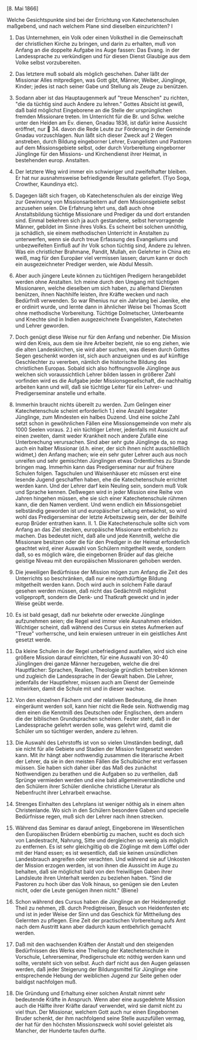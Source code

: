  [8. Mai 1866]

 Welche Gesichtspunkte sind bei der Errichtung von Katechetenschulen  maßgebend, und nach welchem Plane sind dieselben einzurichten? 
 I

1. Das Unternehmen, ein Volk oder einen Volkstheil in die Gemeinschaft der christlichen Kirche zu bringen, und darin zu erhalten, muß von Anfang an die doppelte Aufgabe ins Auge fassen: Das Evang. in der Landessprache zu verkündigen und für diesen Dienst Glaubige aus dem Volke selbst vorzubereiten.

2. Das letztere muß sobald als möglich geschehen. Daher läßt der Missionar Alles mitpredigen, was Gott gibt, Männer, Weiber, Jünglinge, Kinder; jedes ist nach seiner Gabe und Stellung als Zeuge zu benützen.

3. Sodann aber ist das Hauptaugenmerk auf "treue Menschen" zu richten, "die da tüchtig sind auch Andere zu lehren." Gottes Absicht ist gewiß, daß bald möglichst Eingeborene an die Stelle der ursprünglichen fremden Missionare treten. Im Unterricht für die Br. und Schw. welche unter den Heiden am Ev. dienen, Gnadau 1836, ist dafür keine Aussicht eröffnet, nur  34. davon die Rede Leute zur Förderung in der Gemeinde Gnadau vorzuschlagen. Nun läßt sich dieser Zweck auf 2 Wegen anstreben, durch Bildung eingeborner Lehrer, Evangelisten und Pastoren auf dem Missionsgebiete selbst, oder durch Vorbereitung eingeborner Jünglinge für den Missions- und Kirchendienst ihrer Heimat, in bestehenden europ. Anstalten.

4. Der letztere Weg wird immer ein schwieriger und zweifelhafter bleiben. Er hat nur ausnahmsweise befriedigende Resultate geliefert. (Tiyo Soga, Crowther, Kaundinya etc).

5. Dagegen läßt sich fragen, ob Katechetenschulen als der einzige Weg zur Gewinnung von Missionsarbeitern auf dem Missionsgebiete selbst anzusehen seien. Die Erfahrung lehrt uns, daß auch ohne Anstaltsbildung tüchtige Missionare und Prediger da und dort erstanden sind. Einmal bekehren sich ja auch gestandene, selbst hervorragende Männer, gebildet im Sinne ihres Volks. Es scheint bei solchen unnöthig, ja schädlich, sie einem methodischen Unterricht in Anstalten zu unterwerfen, wenn sie durch treue Erfassung des Evangeliums und unbezweifelten Einfluß auf ihr Volk schon tüchtig sind, Andere zu lehren. Was ein christlicher Brahmane, Pandit, Mullah, ein Gelehrter in China etc weiß, mag für den Europäer viel vermissen lassen; darum kann er doch ein ausgezeichneter Prediger werden, wie Abdul Messih. 
6. Aber auch jüngere Leute können zu tüchtigen Predigern herangebildet werden ohne Anstalten. Ich meine durch den Umgang mit tüchtigen Missionaren, welche dieselben um sich haben, zu allerhand Diensten benützen, ihnen Nachhilfe leisten, ihre Kräfte wecken und nach Bedürfniß verwenden. So war Rhenius nur ein Jahrlang bei Jaenike, ehe er ordinirt wurde, und lernte dann in ähnlicher Weise bei Thomas Scott ohne methodische Vorbereitung. Tüchtige Dolmetscher, Unterbeamte und Knechte sind in Indien ausgezeichnete Evangelisten, Katecheten und Lehrer geworden.

7. Doch genügt diese Weise nur für den Anfang und nebenher. Die Mission wird den Kreis, aus dem sie ihre Arbeiter bezieht, nie so eng ziehen, wie die alten Landeskirchen, sie wird aber suchen, was diesen durch Gottes Segen geschenkt worden ist, sich auch anzueignen und es auf künftige Geschlechter zu vererben, nämlich die historische Bildung des christlichen Europas. Sobald sich also hoffnungsvolle Jünglinge aus welchen sich voraussichtlich Lehrer bilden lassen in größerer Zahl vorfinden wird es die Aufgabe jeder Missionsgesellschaft, die nachhaltig arbeiten kann und will, daß sie tüchtige Leiter für ein Lehrer- und Predigerseminar anstelle und erhalte.

8. Immerhin braucht nichts übereilt zu werden. Zum Gelingen einer Katechetenschule scheint erforderlich 1.) eine Anzahl begabter Jünglinge, zum Mindesten ein halbes Duzend. Und eine solche Zahl setzt schon in gewöhnlichen Fällen eine Missionsgemeinde von mehr als 1000 Seelen voraus. 2.) ein tüchtiger Lehrer, jedenfalls mit Aussicht auf einen zweiten, damit weder Krankheit noch andere Zufälle eine Unterbrechung verursachen. Sind aber sehr gute Jünglinge da, so mag auch ein halber Missionar (d.h. einer, der sich ihnen nicht ausschließlich widmet,) den Anfang machen; wie ein sehr guter Lehrer auch aus noch unreifen und sehr gemischten Jünglingen etwas Ordentliches zu Stande bringen mag. Immerhin kann das Predigerseminar nur auf frühere Schulen folgen. Tagschulen und Waisenhäuser etc müssen erst eine lesende Jugend geschaffen haben, ehe die Katechetenschule errichtet werden kann. Und der Lehrer darf kein Neuling sein, sondern muß Volk und Sprache kennen. Deßwegen wird in jeder Mission eine Reihe von Jahren hingehen müssen, ehe sie sich einer Katechetenschule rühmen kann, die den Namen verdient. Und wenn endlich ein Missionsgebiet selbständig geworden ist und europäischer Leitung entwächst, so wird wohl das Predigerseminar der letzte Arbeitszweig sein, der der Beihilfe europ Brüder entrathen kann. 
II. 1. Die Katechetenschule sollte sich vom Anfang an das Ziel stecken, europäische Missionare entbehrlich zu machen. Das bedeutet nicht, daß alle und jede Kenntniß, welche die Missionare besitzen oder die für den Prediger in der Heimat erforderlich geachtet wird, einer Auswahl von Schülern mitgetheilt werde, sondern daß, so es möglich wäre, die eingebornen Brüder auf das gleiche geistige Niveau mit den europäischen Missionaren gehoben werden.

2. Die jeweiligen Bedürfnisse der Mission mögen zum Anfang die Zeit des Unterrichts so beschränken, daß nur eine nothdürftige Bildung mitgetheilt werden kann. Doch wird auch in solchem Falle darauf gesehen werden müssen, daß nicht das Gedächtniß möglichst vollgepropft, sondern die Denk- und Thatkraft geweckt und in jeder Weise geübt werde.

3. Es ist bald gesagt, daß nur bekehrte oder erweckte Jünglinge aufzunehmen seien; die Regel wird immer viele Ausnahmen erleiden. Wichtiger scheint, daß während des Cursus ein stetes Aufmerken auf "Treue" vorherrsche, und kein erwiesen untreuer in ein geistliches Amt gesetzt werde. 
4. Da kleine Schulen in der Regel unbefriedigend ausfallen, wird sich eine größere Mission darauf einrichten, für eine Auswahl von 30-40 Jünglingen drei ganze Männer herzugeben, welche die drei Hauptfächer: Sprachen, Realien, Theologie gründlich betreiben können und zugleich die Landessprache in der Gewalt haben. Die Lehrer, jedenfalls der Hauptlehrer, müssen auch am Dienst der Gemeinde mitwirken, damit die Schule mit und in dieser wachse. 
5. Von den einzelnen Fächern und der relativen Bedeutung, die ihnen eingeräumt werden soll, kann hier nicht die Rede sein. Nothwendig mag dem einen die Kenntniß des Deutschen oder Englischen, dem andern die der biblischen Grundsprachen scheinen. Fester steht, daß in der Landessprache gelehrt werden solle, was gelehrt wird, damit die Schüler um so tüchtiger werden, andere zu lehren.

6. Die Auswahl des Lehrstoffs ist von so vielen Umständen bedingt, daß sie nicht für alle Gebiete und Stadien der Mission festgesetzt werden kann. Mit ihr hängt aber nothwendig zusammen die literarische Arbeit der Lehrer, da sie in den meisten Fällen die Schulbücher erst verfassen müssen. Sie haben sich daher über das Maß des zunächst Nothwendigen zu berathen und die Aufgaben so zu vertheilen, daß Sprünge vermieden werden und eine bald allgemeinverständliche und den Schülern ihrer Schüler dienliche christliche Literatur als Nebenfrucht ihrer Lehrarbeit erwachse.

7. Strenges Einhalten des Lehrplans ist weniger nöthig als in einem alten Christenlande. Wo sich in den Schülern besondere Gaben und specielle Bedürfnisse regen, muß sich der Lehrer nach ihnen strecken.

8. Während das Seminar es darauf anlegt, Eingeborene im Wesentlichen den Europäischen Brüdern ebenbürtig zu machen, sucht es doch sich von Landestracht, Nahrung, Sitte und dergleichen so wenig als möglich zu entfernen. Es ist sehr gleichgiltig ob die Zöglinge mit dem Löffel oder mit der Hand essen; es ist wesentlich, daß sie keinen unsündlichen Landesbrauch angreifen oder verachten. Und während sie auf Unkosten der Mission erzogen werden, ist von ihnen die Aussicht im Auge zu behalten, daß sie möglichst bald von den freiwilligen Gaben ihrer Landsleute ihren Unterhalt werden zu beziehen haben. "Sind die Pastoren zu hoch über das Volk hinaus, so genügen sie den Leuten nicht, oder die Leute genügen ihnen nicht." (Biene) 
9. Schon während des Cursus haben die Jünglinge an der Heidenpredigt Theil zu nehmen, zB. durch Predigtreisen, Besuch von Heidenfesten etc und ist in jeder Weise der Sinn und das Geschick für Mittheilung des Gelernten zu pflegen. Eine Zeit der practischen Vorbereitung aufs Amt nach dem Austritt kann aber dadurch kaum entbehrlich gemacht werden.

10. Daß mit den wachsenden Kräften der Anstalt und den steigenden Bedürfnissen des Werks eine Theilung der Katechetenschule in Vorschule, Lehrerseminar, Predigerschule etc nöthig werden kann und sollte, versteht sich von selbst. Auch darf nicht aus den Augen gelassen werden, daß jeder Steigerung der Bildungsmittel für Jünglinge eine entsprechende Hebung der weiblichen Jugend zur Seite gehen oder baldigst nachfolgen muß.

11. Die Gründung und Erhaltung einer solchen Anstalt nimmt sehr bedeutende Kräfte in Anspruch. Wenn aber eine ausgedehnte Mission auch die Hälfte ihrer Kräfte darauf verwendet, wird sie damit nicht zu viel thun. Der Missionar, welchem Gott auch nur einen Eingebornen Bruder schenkt, der ihm nachfolgend seine Stelle auszufüllen vermag, der hat für den höchsten Missionszweck wohl soviel geleistet als Mancher, der Hunderte taufen durfte. 